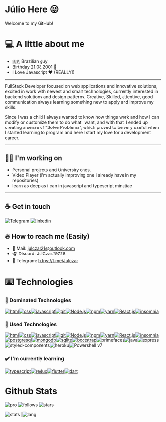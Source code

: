 
 
# Júlio Here 😜

Welcome to my GitHub!

# 💻 A little about me
 - 🇧🇷 Brazilian guy 
 - Birthday 21.08.2001 👶
 - I Love Javascript ❤️ (REALLY!)

---
  FullStack Developer focused on web applications and innovative solutions, excited in work with newest and smart technologies, currently interested in backend solutions and design patterns. Creative, Skilled, attentive, good communication always learning something new to apply and improve my skills.

  Since I was a child I always wanted to know how things work and how I can modify or customize them to do what I want, and with that, I ended up creating a sense of "Solve Problems", which proved to be very useful when I started learning to program and here I start my love for a development career.

---

##  👨‍💻 I'm working on
 - Personal projects and University ones. 
 - Video Player (i'm actually improving one i already have in my repositories)
 - learn as deep as i can in javascript and typescript minutiae

---

## ☕ Get in touch

[![Telegram](https://img.shields.io/badge/-Telegram?logo=telegram&label=telegram&style=for-the-badge)](https://t.me/JulCzar)
[![linkedin](https://img.shields.io/badge/-Linkedin-blue?style=for-the-badge&logo=linkedin&logoColor=white)](https://www.linkedin.com/in/julczar/)

## 🔥 How to reach me (Easily)
 - 📧 Mail: julczar21@outlook.com
 - 🎧 Discord: JulCzar#9728
 - 📱 Telegram: https://t.me/Julczar

# ⌨️ Technologies

### 📁 Dominated Technologies

[![html](https://img.shields.io/badge/-HTML5-red?style=for-the-badge&logo=html&logoColor=white)](https://developer.mozilla.org/en-US/docs/Web/HTML)[![css](https://img.shields.io/badge/-CSS3-darkblue?style=for-the-badge&logo=css3&logoColor=white)](https://developer.mozilla.org/en-US/docs/Web/CSS)[![javascript](https://img.shields.io/badge/-JavaScript-yellow?style=for-the-badge&logo=javascript&logoColor=white)](https://www.javascript.com)[![git](https://img.shields.io/badge/-Git-red?style=for-the-badge&logo=git&logoColor=white)](https://git-scm.com)[![Node.js](https://img.shields.io/badge/Node.js-43853D?style=for-the-badge&logo=node.js&logoColor=white)](https://nodejs.org/en/)[![npm](https://img.shields.io/badge/-NPM-black?style=for-the-badge&logo=npm&logoColor=white)](https://www.npmjs.com)[![yarn](https://img.shields.io/badge/-Yarn-grey?style=for-the-badge&logo=yarn&logoColor=#2C8EBB)](https://yarnpkg.com)[![React.js](https://img.shields.io/badge/React-20232A?style=for-the-badge&logo=react&logoColor=61DAFB)](https://reactjs.org)[![insomnia](https://img.shields.io/badge/-Insomnia-blueviolet?style=for-the-badge&logo=insomnia&logoColor=white)](https://insomnia.rest) 

### 📁 Used Technologies

[![html](https://img.shields.io/badge/-HTML5-red?style=for-the-badge&logo=html&logoColor=white)](https://developer.mozilla.org/en-US/docs/Web/HTML)[![css](https://img.shields.io/badge/-CSS3-darkblue?style=for-the-badge&logo=css3&logoColor=white)](https://developer.mozilla.org/en-US/docs/Web/CSS)[![javascript](https://img.shields.io/badge/-JavaScript-yellow?style=for-the-badge&logo=javascript&logoColor=white)](https://www.javascript.com)[![git](https://img.shields.io/badge/-Git-red?style=for-the-badge&logo=git&logoColor=white)](https://git-scm.com)[![Node.js](https://img.shields.io/badge/Node.js-43853D?style=for-the-badge&logo=node.js&logoColor=white)](https://nodejs.org/en/)[![npm](https://img.shields.io/badge/-NPM-black?style=for-the-badge&logo=npm&logoColor=white)](https://www.npmjs.com)[![yarn](https://img.shields.io/badge/-Yarn-grey?style=for-the-badge&logo=yarn&logoColor=#2C8EBB)](https://yarnpkg.com)[![React.js](https://img.shields.io/badge/React-20232A?style=for-the-badge&logo=react&logoColor=61DAFB)](https://reactjs.org)[![insomnia](https://img.shields.io/badge/-Insomnia-blueviolet?style=for-the-badge&logo=insomnia&logoColor=white)](https://insomnia.rest)[![postgresql](https://img.shields.io/badge/-Postgresql-blue?style=for-the-badge&logo=postgresql&logoColor=white)](https://www.postgresql.org)[![mongodb](https://img.shields.io/badge/-Mongodb-darkgreen?style=for-the-badge&logo=mongodb&logoColor=white)](https://www.mongodb.com)[![sqlite](https://img.shields.io/badge/-Sqlite-darkblue?style=for-the-badge&logo=sqlite&logoColor=white)](https://www.sqlite.org/)[![bootstrap](https://img.shields.io/badge/-Bootstrap-purple?style=for-the-badge&logo=bootstrap&logoColor=white)](https://getbootstrap.com)![primefaces](https://img.shields.io/badge/-primereact-blue?style=for-the-badge&logoColor=white)![java](https://img.shields.io/badge/Java-ED8B00?style=for-the-badge&logo=java&logoColor=white)![express](https://img.shields.io/badge/Express.js-000000?style=for-the-badge&logo=express&logoColor=white)![styled-components](https://img.shields.io/badge/styled--components-DB7093?style=for-the-badge&logo=styled-components&logoColor=white)![heroku](https://img.shields.io/badge/Heroku-430098?style=for-the-badge&logo=heroku&logoColor=white)![Powershell v7](https://img.shields.io/badge/PowerShell-5391FE?style=for-the-badge&logo=PowerShell&logoColor=white)


### ✔️ I'm currently learning

 [![typescript](https://img.shields.io/badge/-TypeScript-blue?style=for-the-badge&logo=typescript&logoColor=white)](https://www.typescriptlang.org)[![redux](https://img.shields.io/badge/-Redux-blueviolet?style=for-the-badge&logo=redux&logoColor=white)](https://redux.js.org)[![flutter](https://img.shields.io/badge/-Flutter-blue?style=for-the-badge&logo=flutter&logoColor=white)](https://flutter.dev)[![dart](https://img.shields.io/badge/-Dart-blue?style=for-the-badge&logo=dart&logoColor=white)](https://dart.dev)


# Github Stats
 ![pro](https://img.shields.io/badge/-PRO-blueviolet?style=for-the-badge&logo=github) ![follows](https://img.shields.io/github/followers/JulCzar?style=for-the-badge) ![stars](https://img.shields.io/github/stars/JulCzar?style=for-the-badge) 

![stats](https://github-readme-stats.vercel.app/api?username=JulCzar&show_icons=true&theme=dark)
|![lang](https://github-readme-stats.vercel.app/api/top-langs/?username=JulCzar&layout=compact&theme=dark)

